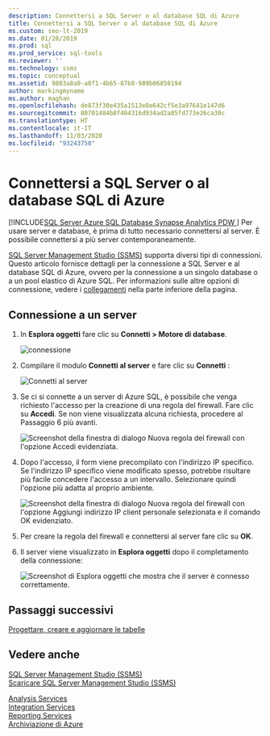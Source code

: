 ```yaml
---
description: Connettersi a SQL Server o al database SQL di Azure
title: Connettersi a SQL Server o al database SQL di Azure
ms.custom: seo-lt-2019
ms.date: 01/28/2019
ms.prod: sql
ms.prod_service: sql-tools
ms.reviewer: ''
ms.technology: ssms
ms.topic: conceptual
ms.assetid: 9803a8a0-a8f1-4b65-87b8-989b06850194
author: markingmyname
ms.author: maghan
ms.openlocfilehash: de873f30e435a1513e8e642cf5e3a97641e147d6
ms.sourcegitcommit: 80701484b8f404316d934ad2a85fd773e26ca30c
ms.translationtype: HT
ms.contentlocale: it-IT
ms.lasthandoff: 11/03/2020
ms.locfileid: "93243750"
---
```

# <a name="connect-to-a-sql-server-or-azure-sql-database"></a>Connettersi a SQL Server o al database SQL di Azure

[!INCLUDE[SQL Server Azure SQL Database Synapse Analytics PDW ](../../includes/applies-to-version/sql-asdb-asdbmi-asa-pdw.md)]
Per usare server e database, è prima di tutto necessario connettersi al server. È possibile connettersi a più server contemporaneamente.

[SQL Server Management Studio (SSMS)](../download-sql-server-management-studio-ssms.md) supporta diversi tipi di connessioni. Questo articolo fornisce dettagli per la connessione a SQL Server e al database SQL di Azure, ovvero per la connessione a un singolo database o a un pool elastico di Azure SQL. Per informazioni sulle altre opzioni di connessione, vedere i [collegamenti](#see-also) nella parte inferiore della pagina.
  
## <a name="connecting-to-a-server"></a>Connessione a un server  

1. In **Esplora oggetti** fare clic su **Connetti > Motore di database**.

   ![connessione](../media/connect-to-server/connect-db-engine.png)

1. Compilare il modulo **Connetti al server** e fare clic su **Connetti** :

   ![Connetti al server](../media/connect-to-server/connect.png)

1. Se ci si connette a un server di Azure SQL, è possibile che venga richiesto l'accesso per la creazione di una regola del firewall. Fare clic su **Accedi**. Se non viene visualizzata alcuna richiesta, procedere al Passaggio 6 più avanti.

   ![Screenshot della finestra di dialogo Nuova regola del firewall con l'opzione Accedi evidenziata.](../media/connect-to-server/firewall-rule-sign-in.png)

1. Dopo l'accesso, il form viene precompilato con l'indirizzo IP specifico. Se l'indirizzo IP specifico viene modificato spesso, potrebbe risultare più facile concedere l'accesso a un intervallo. Selezionare quindi l'opzione più adatta al proprio ambiente. 

   ![Screenshot della finestra di dialogo Nuova regola del firewall con l'opzione Aggiungi indirizzo IP client personale selezionata e il comando OK evidenziato.](../media/connect-to-server/new-firewall-rule.png)

1. Per creare la regola del firewall e connettersi al server fare clic su **OK**.

1. Il server viene visualizzato in **Esplora oggetti** dopo il completamento della connessione:

   ![Screenshot di Esplora oggetti che mostra che il server è connesso correttamente.](../media/connect-to-server/connected.png)

## <a name="next-steps"></a>Passaggi successivi

[Progettare, creare e aggiornare le tabelle](../visual-db-tools/design-tables-visual-database-tools.md)

## <a name="see-also"></a>Vedere anche

[SQL Server Management Studio (SSMS)](../sql-server-management-studio-ssms.md)  
[Scaricare SQL Server Management Studio (SSMS)](../download-sql-server-management-studio-ssms.md)

[Analysis Services](/analysis-services/instances/connect-from-client-applications-analysis-services)  
[Integration Services](../../integration-services/sql-server-integration-services.md)  
[Reporting Services](../../reporting-services/tools/connect-to-a-report-server-in-management-studio.md)  
[Archiviazione di Azure](../f1-help/connect-to-microsoft-azure-storage.md)